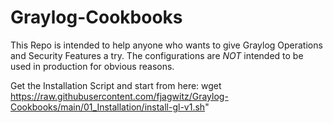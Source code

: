 # Graylog-Cookbooks

This Repo is intended to help anyone who wants to give Graylog Operations and Security Features a try. The configurations are _NOT_ intended to be used in production for obvious reasons.

Get the Installation Script and start from here:
wget https://raw.githubusercontent.com/fjagwitz/Graylog-Cookbooks/main/01_Installation/install-gl-v1.sh"